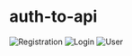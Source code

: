 # auth-to-api
![Registration](https://github.com/ismales/auth-to-api/assets/118177389/eb170faa-ac93-4236-b486-7ba1bf89d10a)
![Login](https://github.com/ismales/auth-to-api/assets/118177389/25daf3e9-a228-44e9-a735-03ca891be582)
![User](https://github.com/ismales/auth-to-api/assets/118177389/e8bf82ae-10cd-4304-8ce1-218c1a74a456)
